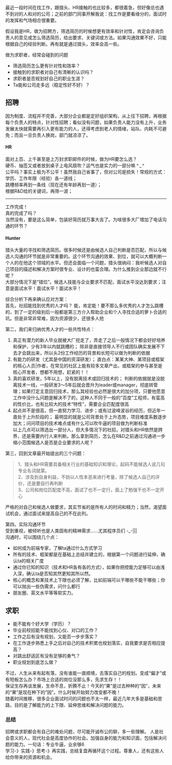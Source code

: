最近一段时间在找工作，跟猎头、HR接触的也比较多，都很着急，但好像总也遇不到对的人和对的公司；之前的部门同事开解我说：找工作是要看缘分的，面试时的发挥和气场相合很重要。

假设我是HR，做为招聘方，筛选简历的时候想更有效率和针对性，肯定会咨询负责人的意见或怎么筛选简历，给出要求、关键词或方法。如果沟通效果不好，只能根据自己的经验判断。再有就是通过猎头，效率会高一些。  

做为求职者，经常会碰到的问题
+ 筛选简历怎么更有针对性和效率？
+ 接触到的求职者对自己有清晰的认识吗？
+ 求职者是否规划好自己的职业生涯？
+ Ta能和公司走多远（稳定性好不好）？

## 招聘
因为制度、流程并不完善，大部分企业都是定好组织架构，从上往下招聘，再根据每个负责人的特点，针对性招聘；看似没有问题，如果负责人能力没有上升，业务发展太快就需要再引入更有能力的人，还得考虑到老人的情绪，站队、内耗不可避免；而且一旦负责人换岗，部门就凉凉了。
#### HR
面对上百、上千甚至是上万封求职邮件的时候，做为HR要怎么选？  
硬币、抽签又或者放到桌子上电风扇吹？运气也是实力的一部分嘛 ^ _ ^    
公平吗？事实上极为不公平！虽然我自己省事了，但对公司是损失！常规的方式：    
学历、工作年限（经验）各一道线；  
跳槽频率再划一条线（现在还有年龄再划一道）；    
根据R&D给的关键词，再筛一波；
- - -
工作完成！  
真的完成了吗？  
当然没有，要是这么简单，包装好简历就万事大吉了。为啥很多大厂增加了电话沟通的环节？

#### Hunter

猎头大量的寻找和筛选简历。很多时候还是由候选人自己判断是否匹配，所以与候选人沟通的环节就是非常重要的。这个环节沟通的效果、到位，就可以大概判断一个人的在他这个领域的水平。但还会面临一个问题，猎头很纳闷：我听候选人对自己项目的描述和解决方案时很专业、设计的也蛮合理。为什么推到企业那边就不行呢？  
大部分情况下是“错位”。候选人技能与企业要求不匹配，面试水平没达到要求；注意是面试水平！面试水平！面试水平！  

综合分析下再来确认应对方案：  
首先，社招能找到优秀的人才吗？
能，肯定能！要不那么多优秀的人才怎么跳槽的，到了一定的级别后一般都是第三方介入帮助企业和个人寻找合适的萝卜合适的坑。但是非常非常难，因为资源很少，还很多人抢  

第二，我们来归纳优秀人才的一些共性特点：
1. 真正有潜力的新人毕业就被大厂挖走了，弄走了之后一般情况下都会好好培养和保护，少有3年以内就跳槽的；
除非是直接领导人不行或团队确实发展不下去才会跳出来，所以头2份工作经历的背景和长短可以做为判断的依据
2. 有能力的研发（尤其是中国的资深研发）；
直白点：某某大神、某项目或框架的核心人员|作者，在常见的社区上能有较多文章产出，或框架的参与甚至是核心开发者，想都不用想，赶紧的！！ 
3. 真的喜欢研发，5年以上，没有脱离技术或回归技术的；
判断的依据就是没脱离技术一线，一般研发3～5年后就会晋升为leader或manager，彻底转管理；如果打定主意回归技术，那么其经验也必然是很大的加分项，只要他愿意工作中没什么问题是解决不了的，这种人不同于一般的“百度”工程师，有蛮高的性价比，也有比较大的技术“特性”，需要企业匹配度很高
4. 起点并不是很高，但一直努力学习、进步；或有过波峰波谷的经历，但近年一直处于上升阶段的；
最明显的就是公司背景处于上升态势，项目难度系数逐步加大；问问项目的技术难点或有什么可以吹牛逼的项目做为判断标准  
以上几点可以筛选出一部分人，但大多情况下的社招，对猎头和HR依然是跨界，还是需要内行人来判断。那么拿到简历，怎么在R&D之前通过沟通进一步缩小范围候选人是否是企业要求的人呢？  

第三，回到文章最开始提出的三个问题：  
> 1、猎头和HR需要具备相关行业的基础知识和理论，起码不能候选人说几句专业名词就蒙。  
2、涉及到自身利益，不妨以人性本恶来进行考量，除了候选人自己的评价，还是要自行再判断  
3、公司和岗位匹配度不高，面试了也不一定行，面上了勉强干也不一定开心  

严格的对自己和候选人做要求，其实节省的是所有人的时间和精力；当然，渴望面试机会，通过面试来提高自己的不在此列。  

第四，实际沟通环节  
受到重视，被倾听也是人类固有的精神需求……尤其程序员们 -_-|||  
沟通时，可以围绕几个点：
+ 如何成为前端专家，了解ta通过什么方式学习
+ 所有的技术、框架都是在基础上总结并建立的，根据第一个问题进行延伸，确认ta的相关广度
+ 通过你已知的知识（技术和HR各有各的方式），如果你把控能力足够可以由浅入深，确认ta是否知其然更知其所以然。
+ 核心的概念和某技术上下限也必须了解，比如前端可以干哪些不能干哪些；你可以抛出一些伪需求，问什么都行
+ 朋友圈、英文水平等等软实力。

## 求职
+ 能不能有个好大学（学历）？
+ 毕业前校招能不能找到心仪、对口的工作？
+ 工作之后有没有规划，又能否一步步落实？
+ 在工作逐步熟悉上手之后对自己的技术积累也规划落实，自我要求是否相应提高？
+ 对跳出舒适区有没有足够的勇气？  
+ 职业规划到底怎么做？

不过，人生从来有起有落，没有谁能一直顺境，去落实自己的规划。变成“偏才”或有短板怎么办？市场上合适的岗位没那么多，先求生存！！  
保证生存再谈发展，生命不息，折腾不止！今天的“果”是过去种种的“因”，未来的“果”是现在种下的“因”。什么时候开始努力改变都不晚！  
随着时间推移，很多企业面试时问的问题也不太一样，最近几年大多是基础和思路，目的是了解能力的上下限、延伸思维和解决问题的能力。

### 总结
招聘或求职都会有自己的难处问题，尽可能开诚布公的聊，多一些理解。
人是社会意义的人，现代社会是高度协作的社会。加强自身的能力和知识面，包括解决问题的能力。一句话：专业牛逼，业余够6  
学习-》实践-》思考-》再实践，总结复盘再循环这个过程。尊重人，还有这些人给你带来的资源和机会。